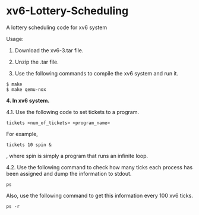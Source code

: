 # xv6-Lottery-Scheduling
A lottery scheduling code for xv6 system

Usage:
1. Download the xv6-3.tar file.

2. Unzip the .tar file.

3. Use the following commands to compile the xv6 system and run it.

```
$ make
$ make qemu-nox
```

**4. In xv6 system.**

  4.1. Use the following code to set tickets to a program.
```
tickets <num_of_tickets> <program_name>
```
  For example,
```
tickets 10 spin &
```
, where spin is simply a program that runs an infinite loop.

  4.2. Use the following command to check how many ticks each process has been assigned and dump the information to stdout.
```
ps
```
  Also, use the following command to get this information every 100 xv6 ticks.
```
ps -r
```
